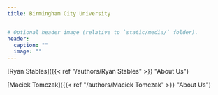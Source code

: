 ```yaml
---
title: Birmingham City University


# Optional header image (relative to `static/media/` folder).
header:
  caption: ""
  image: ""
---
```


[Ryan Stables]({{< ref "/authors/Ryan Stables" >}} "About Us")


[Maciek Tomczak]({{< ref "/authors/Maciek Tomczak" >}} "About Us")
